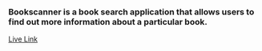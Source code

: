 ### Bookscanner is a book search application that allows users to find out more information about a particular book. 

[Live Link](https://bookscannerapp.herokuapp.com/)
